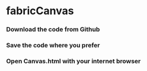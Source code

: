 # fabricCanvas
 
 ### Download the code from Github
 ### Save the code where you prefer
 ### Open Canvas.html with your internet browser
